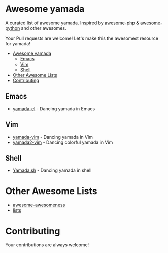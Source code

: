 # Awesome yamada

A curated list of awesome yamada. Inspired by [awesome-php](https://github.com/ziadoz/awesome-php) & [awesome-python](https://github.com/vinta/awesome-python) and other awesomes.

Your Pull requests are welcome! Let's make this the awesomest resource for yamada!

- [Awesome yamada](#awesome-yamada)
  - [Emacs](#emacs)
  - [Vim](#vim)
  - [Shell](#shell)
- [Other Awesome Lists](#other-awesome-lists)
- [Contributing](#contributing)

## Emacs

- [yamada-el](https://github.com/gongo/yamada-el) - Dancing yamada in Emacs

## Vim

- [yamada-vim](https://github.com/mattn/yamada-vim) - Dancing yamada in Vim
- [yamada2-vim](https://github.com/mattn/yamada2-vim) - Dancing colorful yamada in Vim

## Shell

- [Yamada.sh](https://github.com/fumiyas/Yamada.sh) - Dancing yamada in shell

# Other Awesome Lists

* [awesome-awesomeness](https://github.com/bayandin/awesome-awesomeness)
* [lists](https://github.com/jnv/lists)

# Contributing

Your contributions are always welcome!
